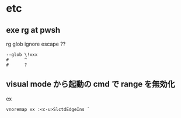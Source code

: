 
# etc


## exe rg at pwsh

rg glob ignore escape ??

```
--glob \!xxx
#      ^
#      ?
```


## visual mode から起動の cmd で range を無効化

ex

```
vnoremap xx :<c-u>SlctdEdgeIns `
```



